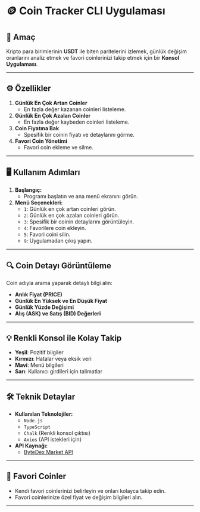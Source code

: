 # 🪙 **Coin Tracker CLI Uygulaması**

## 🎯 **Amaç**

Kripto para birimlerinin **USDT** ile biten paritelerini izlemek, günlük değişim oranlarını analiz etmek ve favori coinlerinizi takip etmek için bir **Konsol Uygulaması**.

---

## ⚙️ **Özellikler**

1. **Günlük En Çok Artan Coinler**
   - En fazla değer kazanan coinleri listeleme.
2. **Günlük En Çok Azalan Coinler**
   - En fazla değer kaybeden coinleri listeleme.
3. **Coin Fiyatına Bak**
   - Spesifik bir coinin fiyatı ve detaylarını görme.
4. **Favori Coin Yönetimi**
   - Favori coin ekleme ve silme.

---

## 🖥️ **Kullanım Adımları**

1. **Başlangıç:**
   - Programı başlatın ve ana menü ekranını görün.
2. **Menü Seçenekleri:**
   - `1`: Günlük en çok artan coinleri görün.
   - `2`: Günlük en çok azalan coinleri görün.
   - `3`: Spesifik bir coinin detaylarını görüntüleyin.
   - `4`: Favorilere coin ekleyin.
   - `5`: Favori coini silin.
   - `9`: Uygulamadan çıkış yapın.

---

## 🔍 **Coin Detayı Görüntüleme**

Coin adıyla arama yaparak detaylı bilgi alın:

- **Anlık Fiyat (PRICE)**
- **Günlük En Yüksek ve En Düşük Fiyat**
- **Günlük Yüzde Değişimi**
- **Alış (ASK) ve Satış (BID) Değerleri**

---

## 💡 **Renkli Konsol ile Kolay Takip**

- **Yeşil**: Pozitif bilgiler
- **Kırmızı**: Hatalar veya eksik veri
- **Mavi**: Menü bilgileri
- **Sarı**: Kullanıcı girdileri için talimatlar

---

## 🛠️ **Teknik Detaylar**

- **Kullanılan Teknolojiler:**
  - `Node.js`
  - `TypeScript`
  - `Chalk` (Renkli konsol çıktısı)
  - `Axios` (API istekleri için)
- **API Kaynağı:**
  - [ByteDex Market API](https://apiv2.bytedex.io/market/markets)

---

## 🌟 **Favori Coinler**

- Kendi favori coinlerinizi belirleyin ve onları kolayca takip edin.
- Favori coinlerinize özel fiyat ve değişim bilgileri alın.

---

